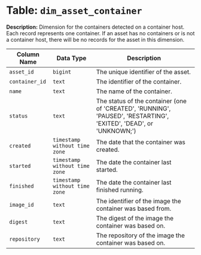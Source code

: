 # Table: `dim_asset_container`

**Description:** Dimension for the containers detected on a container host. Each record represents one container. If an asset has no containers or is not a container host, there will be no records for the asset in this dimension.


| Column Name | Data Type | Description |
|-------------|-----------|-------------|
| `asset_id` | `bigint` | The unique identifier of the asset. |
| `container_id` | `text` | The identifier of the container. |
| `name` | `text` | The name of the container. |
| `status` | `text` | The status of the container (one of 'CREATED', 'RUNNING', 'PAUSED', 'RESTARTING', 'EXITED', 'DEAD', or 'UNKNOWN;') |
| `created` | `timestamp without time zone` | The date that the container was created. |
| `started` | `timestamp without time zone` | The date the container last started. |
| `finished` | `timestamp without time zone` | The date the container last finished running. |
| `image_id` | `text` | The identifier of the image the container was based from. |
| `digest` | `text` | The digest of the image the container was based on. |
| `repository` | `text` | The repository of the image the container was based on. |